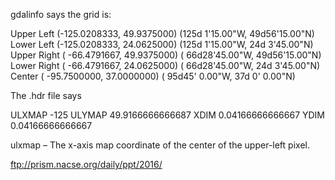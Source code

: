 gdalinfo says the grid is:

Upper Left  (-125.0208333,  49.9375000) (125d 1'15.00"W, 49d56'15.00"N)
Lower Left  (-125.0208333,  24.0625000) (125d 1'15.00"W, 24d 3'45.00"N)
Upper Right ( -66.4791667,  49.9375000) ( 66d28'45.00"W, 49d56'15.00"N)
Lower Right ( -66.4791667,  24.0625000) ( 66d28'45.00"W, 24d 3'45.00"N)
Center      ( -95.7500000,  37.0000000) ( 95d45' 0.00"W, 37d 0' 0.00"N)

The .hdr file says

ULXMAP         -125
ULYMAP         49.9166666666687
XDIM           0.04166666666667
YDIM           0.04166666666667

ulxmap – The x-axis map coordinate of the center of the upper-left pixel.

ftp://prism.nacse.org/daily/ppt/2016/
